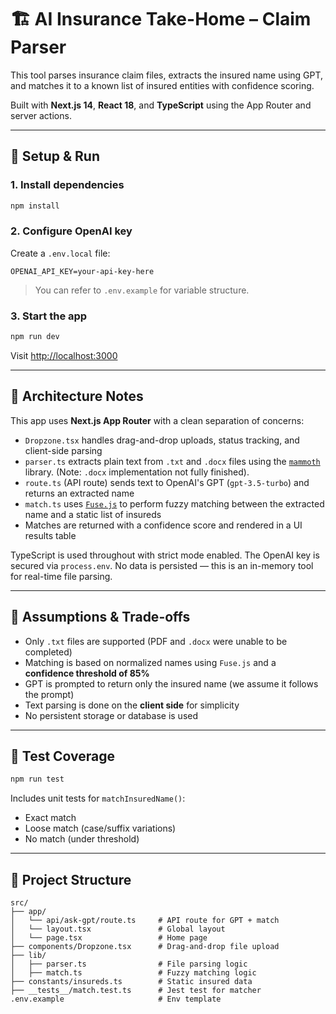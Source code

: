 # 🏗️ AI Insurance Take-Home – Claim Parser

This tool parses insurance claim files, extracts the insured name using GPT, and matches it to a known list of insured entities with confidence scoring.

Built with **Next.js 14**, **React 18**, and **TypeScript** using the App Router and server actions.

---

## 🚀 Setup & Run

### 1. Install dependencies
```bash
npm install
```

### 2. Configure OpenAI key

Create a `.env.local` file:
```
OPENAI_API_KEY=your-api-key-here
```

> You can refer to `.env.example` for variable structure.

### 3. Start the app
```bash
npm run dev
```

Visit [http://localhost:3000](http://localhost:3000)

---

## 🧱 Architecture Notes

This app uses **Next.js App Router** with a clean separation of concerns:

- `Dropzone.tsx` handles drag-and-drop uploads, status tracking, and client-side parsing
- `parser.ts` extracts plain text from `.txt` and `.docx` files using the [`mammoth`](https://www.npmjs.com/package/mammoth) library. (Note: `.docx` implementation not fully finished).
- `route.ts` (API route) sends text to OpenAI's GPT (`gpt-3.5-turbo`) and returns an extracted name
- `match.ts` uses [`Fuse.js`](https://fusejs.io/) to perform fuzzy matching between the extracted name and a static list of insureds
- Matches are returned with a confidence score and rendered in a UI results table

TypeScript is used throughout with strict mode enabled. The OpenAI key is secured via `process.env`. No data is persisted — this is an in-memory tool for real-time file parsing.

---

## 🧠 Assumptions & Trade-offs

- Only `.txt` files are supported (PDF and `.docx` were unable to be completed)
- Matching is based on normalized names using `Fuse.js` and a **confidence threshold of 85%**
- GPT is prompted to return only the insured name (we assume it follows the prompt)
- Text parsing is done on the **client side** for simplicity
- No persistent storage or database is used

---

## 🧪 Test Coverage

```bash
npm run test
```

Includes unit tests for `matchInsuredName()`:
- Exact match
- Loose match (case/suffix variations)
- No match (under threshold)

---

## 📁 Project Structure

```
src/
├── app/
│   └── api/ask-gpt/route.ts     # API route for GPT + match
│   └── layout.tsx               # Global layout
│   └── page.tsx                 # Home page
├── components/Dropzone.tsx      # Drag-and-drop file upload
├── lib/
│   ├── parser.ts                # File parsing logic
│   ├── match.ts                 # Fuzzy matching logic
├── constants/insureds.ts        # Static insured data
├── __tests__/match.test.ts      # Jest test for matcher
.env.example                     # Env template
```
